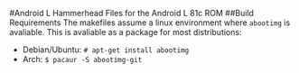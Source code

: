 #Android L Hammerhead
Files for the Android L 81c ROM
##Build Requirements
The makefiles assume a linux environment where `abootimg` is avaliable. This is avaliable as a package for most distributions:
* Debian/Ubuntu: `# apt-get install abootimg`
* Arch: `$ pacaur -S abootimg-git`
